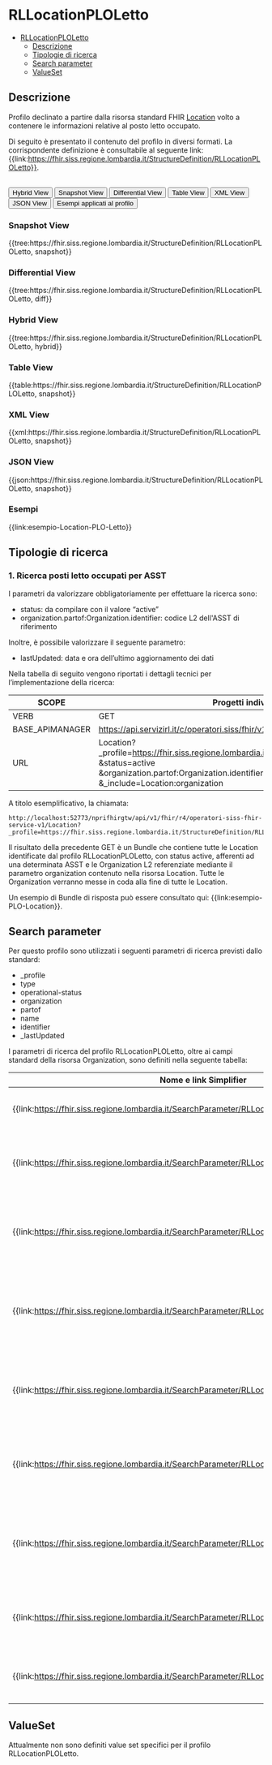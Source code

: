 # RLLocationPLOLetto

- [RLLocationPLOLetto](#rllocationploletto)
  - [Descrizione](#descrizione)
  - [Tipologie di ricerca](#tipologie-di-ricerca)
  - [Search parameter](#search-parameter)
  - [ValueSet](#valueset)


## Descrizione

Profilo declinato a partire dalla risorsa standard FHIR [Location](http://hl7.org/fhir/R4/location.html) volto a contenere le informazioni relative al posto letto occupato.

Di seguito è presentato il contenuto del profilo in diversi formati. La corrispondente definizione è consultabile al seguente link: {{link:https://fhir.siss.regione.lombardia.it/StructureDefinition/RLLocationPLOLetto}}.

<br>
<div class="tab">
  <button class="tablinks active" onclick="openTab(event, 'Hybrid View')">Hybrid View</button>
  <button class="tablinks" onclick="openTab(event, 'Snapshot View')">Snapshot View</button>
  <button class="tablinks" onclick="openTab(event, 'Differential View')">Differential View</button>
  <button class="tablinks" onclick="openTab(event, 'Table View')">Table View</button>
  <button class="tablinks" onclick="openTab(event, 'XML View')">XML View</button>
  <button class="tablinks" onclick="openTab(event, 'JSON View')">JSON View</button>
  <button class="tablinks" onclick="openTab(event, 'Esempi')">Esempi applicati al profilo</button>
</div>

<div id="Snapshot View" class="tabcontent">
  <h3>Snapshot View</h3>
{{tree:https://fhir.siss.regione.lombardia.it/StructureDefinition/RLLocationPLOLetto, snapshot}}
</div>

<div id="Differential View" class="tabcontent">
  <h3>Differential View</h3>
{{tree:https://fhir.siss.regione.lombardia.it/StructureDefinition/RLLocationPLOLetto, diff}}
</div>

<div id="Hybrid View" class="tabcontent"  style="display:block">
  <h3>Hybrid View</h3>
{{tree:https://fhir.siss.regione.lombardia.it/StructureDefinition/RLLocationPLOLetto, hybrid}}
</div>

<div id="Table View" class="tabcontent">
  <h3>Table View</h3>
{{table:https://fhir.siss.regione.lombardia.it/StructureDefinition/RLLocationPLOLetto, snapshot}}
</div>

<div id="XML View" class="tabcontent">
  <h3>XML View</h3>
{{xml:https://fhir.siss.regione.lombardia.it/StructureDefinition/RLLocationPLOLetto, snapshot}}
</div>

<div id="JSON View" class="tabcontent">
  <h3>JSON View</h3>
{{json:https://fhir.siss.regione.lombardia.it/StructureDefinition/RLLocationPLOLetto, snapshot}}
</div>

<div id="Esempi" class="tabcontent">
  <h3>Esempi</h3>
{{link:esempio-Location-PLO-Letto}}
<br>
</div>

<!-- ===================================================FINE SEZIONE=================================================== -->

## Tipologie di ricerca

###	1. Ricerca posti letto occupati per ASST

I parametri da valorizzare obbligatoriamente per effettuare la ricerca sono:
-	status: da compilare con il valore “active”
-	organization.partof:Organization.identifier: codice L2 dell'ASST di riferimento

Inoltre, è possibile valorizzare il seguente parametro:
-	lastUpdated: data e ora dell’ultimo aggiornamento dei dati

Nella tabella di seguito vengono riportati i dettagli tecnici per l’implementazione della ricerca:

|     SCOPE    | Progetti individuali attivi |
|---|---|
| VERB | GET |
| BASE_APIMANAGER | https://api.servizirl.it/c/operatori.siss/fhir/v1.0.0/npri |
| URL | Location?_profile=https://fhir.siss.regione.lombardia.it/StructureDefinition/RLLocationPLOLetto<br>&status=active<br>&organization.partof:Organization.identifier=030703<br>&_include=Location:organization|

A titolo esemplificativo, la chiamata: 

    http://localhost:52773/nprifhirgtw/api/v1/fhir/r4/operatori-siss-fhir-service-v1/Location?_profile=https://fhir.siss.regione.lombardia.it/StructureDefinition/RLLocationPLOLetto&status=active&organization.partof:Organization.identifier=030703&_include=Location:organization

Il risultato della precedente GET è un Bundle che contiene tutte le Location identificate dal profilo RLLocationPLOLetto, con status active, afferenti ad una determinata ASST e le Organization L2 referenziate mediante il parametro organization contenuto nella risorsa Location.
Tutte le Organization verranno messe in coda alla fine di tutte le Location.

Un esempio di Bundle di risposta può essere consultato qui: {{link:esempio-PLO-Location}}.



<!-- ===================================================FINE SEZIONE=================================================== -->

## Search parameter

Per questo profilo sono utilizzati i seguenti parametri di ricerca previsti dallo standard:
- _profile
- type
- operational-status
- organization
- partof
- name
- identifier
- _lastUpdated

I parametri di ricerca del profilo RLLocationPLOLetto, oltre ai campi standard della risorsa Organization, sono definiti nella seguente tabella:

| Nome e   link Simplifier | Descrizione | Espressione |
|---|---|---|
| {{link:https://fhir.siss.regione.lombardia.it/SearchParameter/RLLocationPhysicalType}} | Parametro di ricerca per la tipologia di Location. | physicalType.coding.code |
| {{link:https://fhir.siss.regione.lombardia.it/SearchParameter/RLLocationRepartoClinico}} | Parametro di ricerca per il reparto clinico che ha in carico il paziente. | extension.where(url='https://fhir.siss.regione.lombardia.it/StructureDefinition/RLLocationRepartoClinico').value |
| {{link:https://fhir.siss.regione.lombardia.it/SearchParameter/RLLocationRepartoFisico}} | Parametro di ricerca per il reparto fisico dove il paziente risulta allettato. | extension.where(url='https://fhir.siss.regione.lombardia.it/StructureDefinition/RLLocationRepartoFisico').value |
| {{link:https://fhir.siss.regione.lombardia.it/SearchParameter/RLLocationAreaDegenza}} | Parametro di ricerca per l'area di degenza dove il paziente risulta allettato. | extension.where(url='https://fhir.siss.regione.lombardia.it/StructureDefinition/RLLocationAreaDegenza').value |
| {{link:https://fhir.siss.regione.lombardia.it/SearchParameter/RLLocationDataOraAccettazione}} | Parametro di ricerca della data e ora di accettazione del paziente (ingresso in struttura). | extension.where(url='https://fhir.siss.regione.lombardia.it/StructureDefinition/RLLocationDataOraAccettazione').value |
| {{link:https://fhir.siss.regione.lombardia.it/SearchParameter/RLLocationDataOraDimissionePrevista}} | Parametro di ricerca della data e ora prevista per la dimissione del paziente | extension.where(url='https://fhir.siss.regione.lombardia.it/StructureDefinition/RLLocationDataOraDimissionePrevista').value |
| {{link:https://fhir.siss.regione.lombardia.it/SearchParameter/RLLocationDimissioneProtetta}} | Parametro di ricerca per ricercare se il posto letto è indicato per una dimissione protetta | extension.where(url='https://fhir.siss.regione.lombardia.it/StructureDefinition/RLLocationDimissioneProtetta').value |
| {{link:https://fhir.siss.regione.lombardia.it/SearchParameter/RLLocationDataOraOccupazioneLetto}} | Parametro di ricerca della data di occupazione del posto letto | extension.where(url='https://fhir.siss.regione.lombardia.it/StructureDefinition/RLLocationDataOraOccupazioneLetto').value |
| {{link:https://fhir.siss.regione.lombardia.it/SearchParameter/RLLocationRegimeRicovero}} | Parametro di ricerca relativo al regime di ricovero | extension.where(url='https://fhir.siss.regione.lombardia.it/StructureDefinition/RLLocationRegimeRicovero').value.coding.code |

<!-- ===================================================FINE SEZIONE=================================================== -->

## ValueSet

Attualmente non sono definiti value set specifici per il profilo RLLocationPLOLetto.